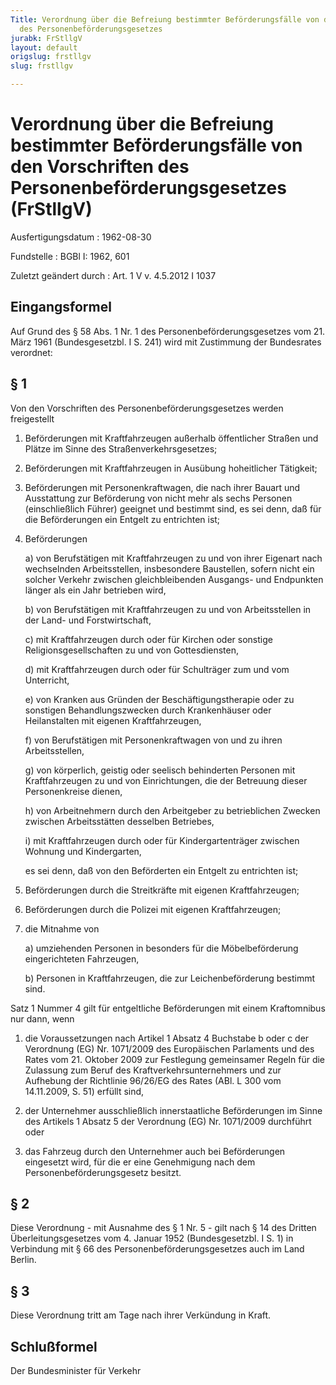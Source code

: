 ```yaml
---
Title: Verordnung über die Befreiung bestimmter Beförderungsfälle von den Vorschriften
  des Personenbeförderungsgesetzes
jurabk: FrStllgV
layout: default
origslug: frstllgv
slug: frstllgv

---
```


# Verordnung über die Befreiung bestimmter Beförderungsfälle von den Vorschriften des Personenbeförderungsgesetzes (FrStllgV)

Ausfertigungsdatum
:   1962-08-30

Fundstelle
:   BGBl I: 1962, 601

Zuletzt geändert durch
:   Art. 1 V v. 4.5.2012 I 1037


## Eingangsformel

Auf Grund des § 58 Abs. 1 Nr. 1 des Personenbeförderungsgesetzes vom 21. März 1961 (Bundesgesetzbl. I S. 241) wird mit Zustimmung der Bundesrates verordnet:


## § 1

Von den Vorschriften des Personenbeförderungsgesetzes werden freigestellt

1.  Beförderungen mit Kraftfahrzeugen außerhalb öffentlicher Straßen und Plätze im Sinne des Straßenverkehrsgesetzes;


2.  Beförderungen mit Kraftfahrzeugen in Ausübung hoheitlicher Tätigkeit;


3.  Beförderungen mit Personenkraftwagen, die nach ihrer Bauart und Ausstattung zur Beförderung von nicht mehr als sechs Personen (einschließlich Führer) geeignet und bestimmt sind, es sei denn, daß für die Beförderungen ein Entgelt zu entrichten ist;


4.  Beförderungen

    a)  von Berufstätigen mit Kraftfahrzeugen zu und von ihrer Eigenart nach wechselnden Arbeitsstellen, insbesondere Baustellen, sofern nicht ein solcher Verkehr zwischen gleichbleibenden Ausgangs- und Endpunkten länger als ein Jahr betrieben wird,


    b)  von Berufstätigen mit Kraftfahrzeugen zu und von Arbeitsstellen in der Land- und Forstwirtschaft,


    c)  mit Kraftfahrzeugen durch oder für Kirchen oder sonstige Religionsgesellschaften zu und von Gottesdiensten,


    d)  mit Kraftfahrzeugen durch oder für Schulträger zum und vom Unterricht,


    e)  von Kranken aus Gründen der Beschäftigungstherapie oder zu sonstigen Behandlungszwecken durch Krankenhäuser oder Heilanstalten mit eigenen Kraftfahrzeugen,


    f)  von Berufstätigen mit Personenkraftwagen von und zu ihren Arbeitsstellen,


    g)  von körperlich, geistig oder seelisch behinderten Personen mit Kraftfahrzeugen zu und von Einrichtungen, die der Betreuung dieser Personenkreise dienen,


    h)  von Arbeitnehmern durch den Arbeitgeber zu betrieblichen Zwecken zwischen Arbeitsstätten desselben Betriebes,


    i)  mit Kraftfahrzeugen durch oder für Kindergartenträger zwischen Wohnung und Kindergarten,




    es sei denn, daß von den Beförderten ein Entgelt zu entrichten ist;


5.  Beförderungen durch die Streitkräfte mit eigenen Kraftfahrzeugen;


6.  Beförderungen durch die Polizei mit eigenen Kraftfahrzeugen;


7.  die Mitnahme von

    a)  umziehenden Personen in besonders für die Möbelbeförderung eingerichteten Fahrzeugen,


    b)  Personen in Kraftfahrzeugen, die zur Leichenbeförderung bestimmt sind.






Satz 1 Nummer 4 gilt für entgeltliche Beförderungen mit einem Kraftomnibus nur dann, wenn

1.  die Voraussetzungen nach Artikel 1 Absatz 4 Buchstabe b oder c der Verordnung (EG) Nr. 1071/2009 des Europäischen Parlaments und des Rates vom 21. Oktober 2009 zur Festlegung gemeinsamer Regeln für die Zulassung zum Beruf des Kraftverkehrsunternehmers und zur Aufhebung der Richtlinie 96/26/EG des Rates (ABl. L 300 vom 14.11.2009, S. 51) erfüllt sind,


2.  der Unternehmer ausschließlich innerstaatliche Beförderungen im Sinne des Artikels 1 Absatz 5 der Verordnung (EG) Nr. 1071/2009 durchführt oder


3.  das Fahrzeug durch den Unternehmer auch bei Beförderungen eingesetzt wird, für die er eine Genehmigung nach dem Personenbeförderungsgesetz besitzt.





## § 2

Diese Verordnung - mit Ausnahme des § 1 Nr. 5 - gilt nach § 14 des Dritten Überleitungsgesetzes vom 4. Januar 1952 (Bundesgesetzbl. I S. 1) in Verbindung mit § 66 des Personenbeförderungsgesetzes auch im Land Berlin.


## § 3

Diese Verordnung tritt am Tage nach ihrer Verkündung in Kraft.


## Schlußformel

Der Bundesminister für Verkehr

